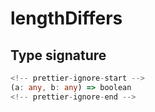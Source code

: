 # lengthDiffers

## Type signature

```typescript
<!-- prettier-ignore-start -->
(a: any, b: any) => boolean
<!-- prettier-ignore-end -->
```
